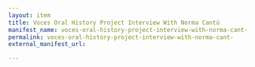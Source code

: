 ```yaml
---
layout: item
title: Voces Oral History Project Interview With Norma Cantú
manifest_name: voces-oral-history-project-interview-with-norma-cant-
permalink: voces-oral-history-project-interview-with-norma-cant-
external_manifest_url: 

---
```

<!-- Add an essay or interpretive material below this line,
using HTML or markdown.  Do not modify this file above this line -->
